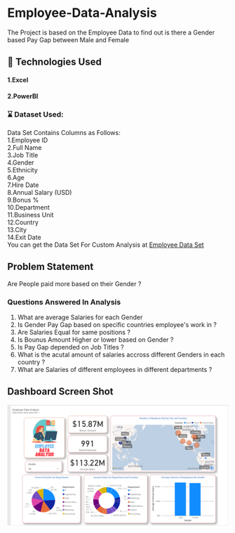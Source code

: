 # Employee-Data-Analysis
The Project is based on the Employee Data to find out is there a Gender based Pay Gap between Male and Female 
## :dizzy: Technologies Used
#### 1.Excel 
#### 2.PowerBI 
### :hourglass: Dataset Used: 
Data Set Contains Columns as Follows: <br>
1.Employee ID<br>
2.Full Name<br>
3.Job Title<br>
4.Gender<br>
5.Ethnicity<br>
6.Age<br>
7.Hire Date<br>
8.Annual Salary (USD)<br>
9.Bonus %<br>
10.Department<br>
11.Business Unit<br>
12.Country<br>
13.City<br>
14.Exit Date<br>
You can get the Data Set For Custom Analysis at [Employee Data Set](https://www.thespreadsheetguru.com/blog/sample-data) 
## Problem Statement
Are People paid more based on their Gender ? 
### Questions Answered In Analysis
1. What are average Salaries for each Gender
2. Is Gender Pay Gap based on specific countries employee's work in ? 
3. Are Salaries Equal for same positions ?
4. Is Bounus Amount Higher or lower  based on Gender ? 
5. Is Pay Gap depended on Job Titles ?
6. What is the acutal amount of salaries accross different Genders in each country ? 
7. What are Salaries of different employees in different departments ? 
## Dashboard Screen Shot 
![image1](https://github.com/saifarslan/Employee-Data-Analysis/blob/main/Screenshot/Dashboard.png)
